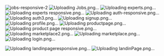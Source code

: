
![jobs-responsive-2](https://github.com/aceiny/farmflow-hackthon/assets/112300561/4768ff16-68c4-4b6c-8756-4cc0f116c7c7)
![Uploading Jobs.png…]()
![Uploading experts.png…]()
![Uploading experts responsive.png…]()
![Uploading auth-responsive.png…]()
![Uploading auth3.png…]()
![Uploading signup.png…]()
![Uploading profile.png…]()
![Uploading productpage.png…]()
![Uploading product page responsive.png…]()
![Uploading marketplace2.png…]()
![Uploading marketplace.png…]()
![Uploading login.png…]()

![Uploading landinpageresponsive.png…]()
![Uploading landinPage.png…]()
